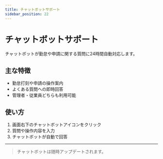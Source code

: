 ```yaml
---
title: チャットボットサポート
sidebar_position: 22
---
```


# チャットボットサポート

チャットボットが勤怠や申請に関する質問に24時間自動対応します。

## 主な特徴
- 勤怠打刻や申請の操作案内
- よくある質問への即時回答
- 管理者・従業員どちらも利用可能

## 使い方
1. 画面右下のチャットボットアイコンをクリック
2. 質問や操作内容を入力
3. チャットボットが自動で回答

---

> チャットボットは随時アップデートされます。
